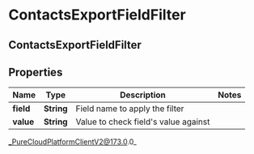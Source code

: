 # ContactsExportFieldFilter

## ContactsExportFieldFilter

## Properties

|Name | Type | Description | Notes|
|------------ | ------------- | ------------- | -------------|
| **field** | **String** | Field name to apply the filter | |
| **value** | **String** | Value to check field&#39;s value against | |



_PureCloudPlatformClientV2@173.0.0_
